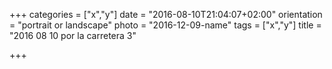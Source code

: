 +++
categories = ["x","y"]
date = "2016-08-10T21:04:07+02:00"
orientation = "portrait or landscape"
photo = "2016-12-09-name"
tags = ["x","y"]
title = "2016 08 10 por la carretera 3"

+++
